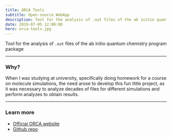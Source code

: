 ```yaml
---
title: ORCA Tools
subtitle: Open-source WebApp
description: Tool for the analysis of .out files of the ab initio quantum chemistry program package ORCA
date: 2019-07-05 12:00:00
hero: orca-tools.jpg
---
```

<p class="lead">
	Tool for the analysis of <code>.out</code> files of the ab initio quantum chemistry program package
</p>

---

### Why?
When I was studying at university, specifically doing homework for a course on molecule simulations, the need arose to develop this fun little project, as it was necessary to analyze decades of files for different simulations and perform analyzes to obtain results.

---

### Learn more
- [Official ORCA website](https://orcaforum.kofo.mpg.de/app.php/portal)
- [Github repo](https://github.com/DerianAndre/orca-tools)
